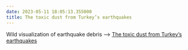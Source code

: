 ```yaml
---
date: 2023-05-11 18:05:13.355000
title: The toxic dust from Turkey’s earthquakes
---
```


Wild visualization of earthquake debris --> [The toxic dust from Turkey’s earthquakes](https://www.reuters.com/graphics/TURKEY-QUAKE/TOXINS/znvnbmyrzvl/index.html)
